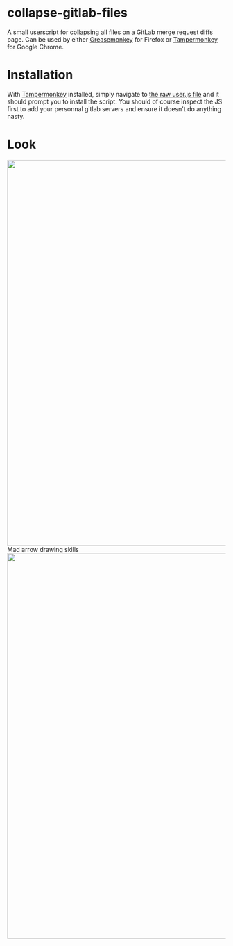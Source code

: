 # collapse-gitlab-files
A small userscript for collapsing all files on a GitLab merge request diffs page. Can be used by either
[Greasemonkey](https://addons.mozilla.org/en-GB/firefox/addon/greasemonkey/) for Firefox or
[Tampermonkey](https://chrome.google.com/webstore/detail/tampermonkey/dhdgffkkebhmkfjojejmpbldmpobfkfo?hl=en)
for Google Chrome.

# Installation
With [Tampermonkey](https://chrome.google.com/webstore/detail/tampermonkey/dhdgffkkebhmkfjojejmpbldmpobfkfo?hl=en) installed,
simply navigate to [the raw user.js file](https://github.com/romainguerrero/collapse-gitlab-files/raw/master/collapse-all-gitlab-diffs.user.js)
and it should prompt you to install the script. You should of course inspect the JS first to add your personnal gitlab servers and ensure it doesn't do anything nasty.

# Look
<img src="before_click.jpg" width="888">
Mad arrow drawing skills
<img src="after_click.jpg" width="888">

